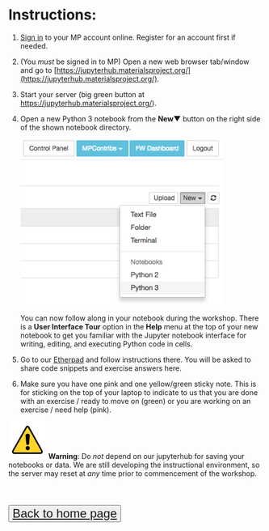 # Instructions:

1. [Sign in](https://materialsproject.org/) to your MP account online. Register for an account first if needed.
2. (You *must* be signed in to MP) Open a new web browser tab/window and go to [https://jupyterhub.materialsproject.org/](https://jupyterhub.materialsproject.org/).
3. Start your server (big green button at https://jupyterhub.materialsproject.org/).
4. Open a new Python 3 notebook from the **New&#x25bc;** button on the right side of the shown notebook directory.

    <img src="static/img/new-py3-notebook.png" alt="selecting Python 3 from the New button dropdown"
         width="400px">
    
    You can now follow along in your notebook during the workshop. There is a **User Interface Tour** option in the **Help** menu at the top of your new notebook to get you familiar with the Jupyter notebook interface for writing, editing, and executing Python code in cells.
5. Go to our [Etherpad](https://etherpad.wikimedia.org/p/mpworkshop) and follow instructions there. You will be asked to share code snippets and exercise answers here.
6. Make sure you have one pink and one yellow/green sticky note. This is for sticking on the top of your laptop to indicate to us that you are done with an exercise / ready to move on (green) or you are working on an exercise / need help (pink).

<img src="static/img/warning.png" alt="WARNING" width="75px"> **Warning**: Do *not* depend on our jupyterhub for saving your notebooks or data. We are still developing the instructional environment, so the server may reset at *any* time prior to commencement of the workshop.

<button style="margin-top: 3em"><a style="font-size: 24px;" href="https://workshop.materialsproject.org/">Back to home page</a></button>
